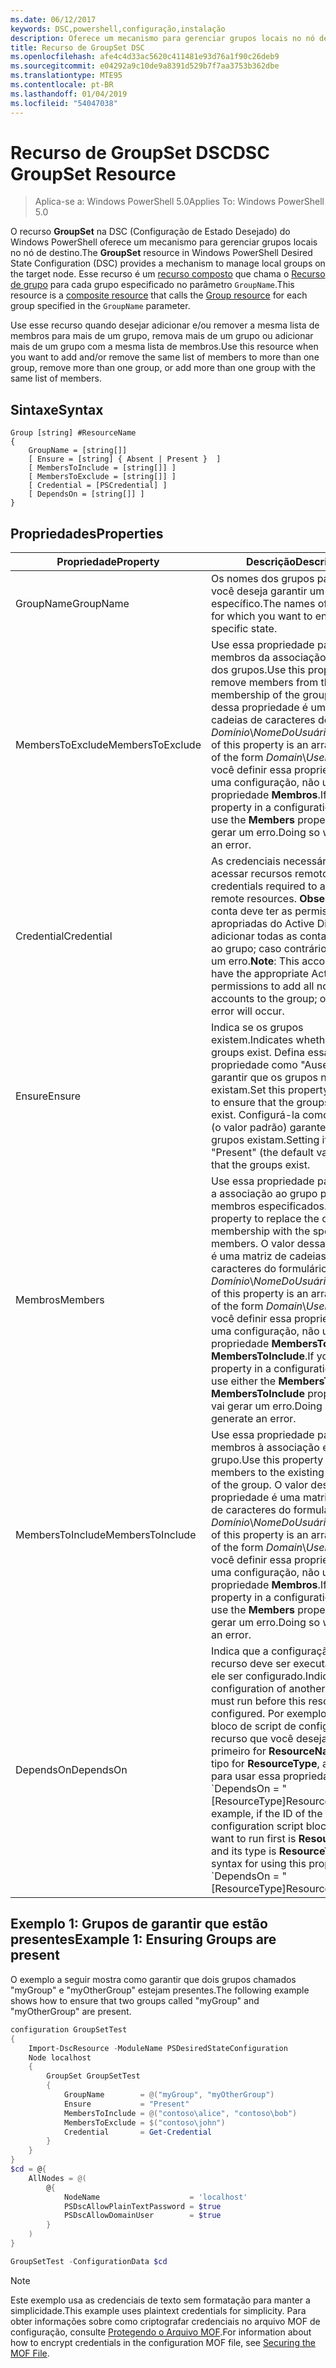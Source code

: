 ```yaml
---
ms.date: 06/12/2017
keywords: DSC,powershell,configuração,instalação
description: Oferece um mecanismo para gerenciar grupos locais no nó de destino.
title: Recurso de GroupSet DSC
ms.openlocfilehash: afe4c4d33ac5620c411481e93d76a1f90c26deb9
ms.sourcegitcommit: e04292a9c10de9a8391d529b7f7aa3753b362dbe
ms.translationtype: MTE95
ms.contentlocale: pt-BR
ms.lasthandoff: 01/04/2019
ms.locfileid: "54047038"
---
```

# <a name="dsc-groupset-resource"></a><span data-ttu-id="11f0d-104">Recurso de GroupSet DSC</span><span class="sxs-lookup"><span data-stu-id="11f0d-104">DSC GroupSet Resource</span></span>

> <span data-ttu-id="11f0d-105">Aplica-se a: Windows PowerShell 5.0</span><span class="sxs-lookup"><span data-stu-id="11f0d-105">Applies To: Windows PowerShell 5.0</span></span>

<span data-ttu-id="11f0d-106">O recurso **GroupSet** na DSC (Configuração de Estado Desejado) do Windows PowerShell oferece um mecanismo para gerenciar grupos locais no nó de destino.</span><span class="sxs-lookup"><span data-stu-id="11f0d-106">The **GroupSet** resource in Windows PowerShell Desired State Configuration (DSC) provides a mechanism to manage local groups on the target node.</span></span> <span data-ttu-id="11f0d-107">Esse recurso é um [recurso composto](../../../resources/authoringResourceComposite.md) que chama o [Recurso de grupo](groupResource.md) para cada grupo especificado no parâmetro `GroupName`.</span><span class="sxs-lookup"><span data-stu-id="11f0d-107">This resource is a [composite resource](../../../resources/authoringResourceComposite.md) that calls the [Group resource](groupResource.md) for each group specified in the `GroupName` parameter.</span></span>

<span data-ttu-id="11f0d-108">Use esse recurso quando desejar adicionar e/ou remover a mesma lista de membros para mais de um grupo, remova mais de um grupo ou adicionar mais de um grupo com a mesma lista de membros.</span><span class="sxs-lookup"><span data-stu-id="11f0d-108">Use this resource when you want to add and/or remove the same list of members to more than one group, remove more than one group, or add more than one group with the same list of members.</span></span>

## <a name="syntax"></a><span data-ttu-id="11f0d-109">Sintaxe</span><span class="sxs-lookup"><span data-stu-id="11f0d-109">Syntax</span></span>

```
Group [string] #ResourceName
{
    GroupName = [string[]]
    [ Ensure = [string] { Absent | Present }  ]
    [ MembersToInclude = [string[]] ]
    [ MembersToExclude = [string[]] ]
    [ Credential = [PSCredential] ]
    [ DependsOn = [string[]] ]
}
```

## <a name="properties"></a><span data-ttu-id="11f0d-110">Propriedades</span><span class="sxs-lookup"><span data-stu-id="11f0d-110">Properties</span></span>

|  <span data-ttu-id="11f0d-111">Propriedade</span><span class="sxs-lookup"><span data-stu-id="11f0d-111">Property</span></span>  |  <span data-ttu-id="11f0d-112">Descrição</span><span class="sxs-lookup"><span data-stu-id="11f0d-112">Description</span></span>   |
|---|---|
| <span data-ttu-id="11f0d-113">GroupName</span><span class="sxs-lookup"><span data-stu-id="11f0d-113">GroupName</span></span>| <span data-ttu-id="11f0d-114">Os nomes dos grupos para os quais você deseja garantir um estado específico.</span><span class="sxs-lookup"><span data-stu-id="11f0d-114">The names of the groups for which you want to ensure a specific state.</span></span>|
| <span data-ttu-id="11f0d-115">MembersToExclude</span><span class="sxs-lookup"><span data-stu-id="11f0d-115">MembersToExclude</span></span>| <span data-ttu-id="11f0d-116">Use essa propriedade para remover membros da associação existente dos grupos.</span><span class="sxs-lookup"><span data-stu-id="11f0d-116">Use this property to remove members from the existing membership of the groups.</span></span> <span data-ttu-id="11f0d-117">O valor dessa propriedade é uma matriz de cadeias de caracteres do formulário *Domínio*\\*NomeDoUsuário*.</span><span class="sxs-lookup"><span data-stu-id="11f0d-117">The value of this property is an array of strings of the form *Domain*\\*UserName*.</span></span> <span data-ttu-id="11f0d-118">Se você definir essa propriedade em uma configuração, não use a propriedade **Membros**.</span><span class="sxs-lookup"><span data-stu-id="11f0d-118">If you set this property in a configuration, do not use the **Members** property.</span></span> <span data-ttu-id="11f0d-119">Isso vai gerar um erro.</span><span class="sxs-lookup"><span data-stu-id="11f0d-119">Doing so will generate an error.</span></span>|
| <span data-ttu-id="11f0d-120">Credential</span><span class="sxs-lookup"><span data-stu-id="11f0d-120">Credential</span></span>| <span data-ttu-id="11f0d-121">As credenciais necessárias para acessar recursos remotos.</span><span class="sxs-lookup"><span data-stu-id="11f0d-121">The credentials required to access remote resources.</span></span> <span data-ttu-id="11f0d-122">**Observação**: Essa conta deve ter as permissões apropriadas do Active Directory para adicionar todas as contas não locais ao grupo; caso contrário, ocorrerá um erro.</span><span class="sxs-lookup"><span data-stu-id="11f0d-122">**Note**: This account must have the appropriate Active Directory permissions to add all non-local accounts to the group; otherwise, an error will occur.</span></span>
| <span data-ttu-id="11f0d-123">Ensure</span><span class="sxs-lookup"><span data-stu-id="11f0d-123">Ensure</span></span>| <span data-ttu-id="11f0d-124">Indica se os grupos existem.</span><span class="sxs-lookup"><span data-stu-id="11f0d-124">Indicates whether the groups exist.</span></span> <span data-ttu-id="11f0d-125">Defina essa propriedade como "Ausente" para garantir que os grupos não existam.</span><span class="sxs-lookup"><span data-stu-id="11f0d-125">Set this property to "Absent" to ensure that the groups do not exist.</span></span> <span data-ttu-id="11f0d-126">Configurá-la como "Present" (o valor padrão) garante que os grupos existam.</span><span class="sxs-lookup"><span data-stu-id="11f0d-126">Setting it to "Present" (the default value) ensures that the groups exist.</span></span>|
| <span data-ttu-id="11f0d-127">Membros</span><span class="sxs-lookup"><span data-stu-id="11f0d-127">Members</span></span>| <span data-ttu-id="11f0d-128">Use essa propriedade para substituir a associação ao grupo pelos membros especificados.</span><span class="sxs-lookup"><span data-stu-id="11f0d-128">Use this property to replace the current group membership with the specified members.</span></span> <span data-ttu-id="11f0d-129">O valor dessa propriedade é uma matriz de cadeias de caracteres do formulário *Domínio*\\*NomeDoUsuário*.</span><span class="sxs-lookup"><span data-stu-id="11f0d-129">The value of this property is an array of strings of the form *Domain*\\*UserName*.</span></span> <span data-ttu-id="11f0d-130">Se você definir essa propriedade em uma configuração, não use a propriedade **MembersToExclude** ou **MembersToInclude**.</span><span class="sxs-lookup"><span data-stu-id="11f0d-130">If you set this property in a configuration, do not use either the **MembersToExclude** or **MembersToInclude** property.</span></span> <span data-ttu-id="11f0d-131">Isso vai gerar um erro.</span><span class="sxs-lookup"><span data-stu-id="11f0d-131">Doing so will generate an error.</span></span>|
| <span data-ttu-id="11f0d-132">MembersToInclude</span><span class="sxs-lookup"><span data-stu-id="11f0d-132">MembersToInclude</span></span>| <span data-ttu-id="11f0d-133">Use essa propriedade para adicionar membros à associação existente do grupo.</span><span class="sxs-lookup"><span data-stu-id="11f0d-133">Use this property to add members to the existing membership of the group.</span></span> <span data-ttu-id="11f0d-134">O valor dessa propriedade é uma matriz de cadeias de caracteres do formulário *Domínio*\\*NomeDoUsuário*.</span><span class="sxs-lookup"><span data-stu-id="11f0d-134">The value of this property is an array of strings of the form *Domain*\\*UserName*.</span></span> <span data-ttu-id="11f0d-135">Se você definir essa propriedade em uma configuração, não use a propriedade **Membros**.</span><span class="sxs-lookup"><span data-stu-id="11f0d-135">If you set this property in a configuration, do not use the **Members** property.</span></span> <span data-ttu-id="11f0d-136">Isso vai gerar um erro.</span><span class="sxs-lookup"><span data-stu-id="11f0d-136">Doing so will generate an error.</span></span>|
| <span data-ttu-id="11f0d-137">DependsOn</span><span class="sxs-lookup"><span data-stu-id="11f0d-137">DependsOn</span></span> | <span data-ttu-id="11f0d-138">Indica que a configuração de outro recurso deve ser executada antes de ele ser configurado.</span><span class="sxs-lookup"><span data-stu-id="11f0d-138">Indicates that the configuration of another resource must run before this resource is configured.</span></span> <span data-ttu-id="11f0d-139">Por exemplo, se a ID do bloco de script de configuração do recurso que você deseja executar primeiro for __ResourceName__ e seu tipo for __ResourceType__, a sintaxe para usar essa propriedade será \`DependsOn = "[ResourceType]ResourceName"\`\`.</span><span class="sxs-lookup"><span data-stu-id="11f0d-139">For example, if the ID of the resource configuration script block that you want to run first is __ResourceName__ and its type is __ResourceType__, the syntax for using this property is \`DependsOn = "[ResourceType]ResourceName"\`\`.</span></span>|

## <a name="example-1-ensuring-groups-are-present"></a><span data-ttu-id="11f0d-140">Exemplo 1: Grupos de garantir que estão presentes</span><span class="sxs-lookup"><span data-stu-id="11f0d-140">Example 1: Ensuring Groups are present</span></span>

<span data-ttu-id="11f0d-141">O exemplo a seguir mostra como garantir que dois grupos chamados "myGroup" e "myOtherGroup" estejam presentes.</span><span class="sxs-lookup"><span data-stu-id="11f0d-141">The following example shows how to ensure that two groups called "myGroup" and "myOtherGroup" are present.</span></span>

```powershell
configuration GroupSetTest
{
    Import-DscResource -ModuleName PSDesiredStateConfiguration
    Node localhost
    {
        GroupSet GroupSetTest
        {
            GroupName        = @("myGroup", "myOtherGroup")
            Ensure           = "Present"
            MembersToInclude = @("contoso\alice", "contoso\bob")
            MembersToExclude = $("contoso\john")
            Credential       = Get-Credential
        }
    }
}
$cd = @{
    AllNodes = @(
        @{
            NodeName                    = 'localhost'
            PSDscAllowPlainTextPassword = $true
            PSDscAllowDomainUser        = $true
        }
    )
}

GroupSetTest -ConfigurationData $cd
```

> [!NOTE]
> <span data-ttu-id="11f0d-142">Este exemplo usa as credenciais de texto sem formatação para manter a simplicidade.</span><span class="sxs-lookup"><span data-stu-id="11f0d-142">This example uses plaintext credentials for simplicity.</span></span> <span data-ttu-id="11f0d-143">Para obter informações sobre como criptografar credenciais no arquivo MOF de configuração, consulte [Protegendo o Arquivo MOF](../../../pull-server/secureMOF.md).</span><span class="sxs-lookup"><span data-stu-id="11f0d-143">For information about how to encrypt credentials in the configuration MOF file, see [Securing the MOF File](../../../pull-server/secureMOF.md).</span></span>
